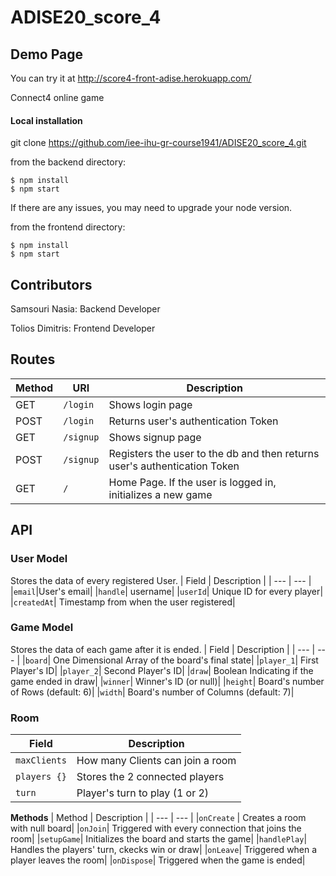 # ADISE20_score_4


## Demo Page 
You can try it at http://score4-front-adise.herokuapp.com/

Connect4 online game

#### Local installation
git clone https://github.com/iee-ihu-gr-course1941/ADISE20_score_4.git

from the backend directory:
```
$ npm install
$ npm start
```
If there are any issues, you may need to upgrade your node version.

from the frontend directory:
```
$ npm install
$ npm start
```
## Contributors

Samsouri Nasia: Backend Developer

Tolios Dimitris: Frontend Developer 

## Routes
| Method | URI | Description|
| --- | --- | --- |
| GET | `/login`| Shows login page|
| POST | `/login`| Returns user's authentication Token|
| GET | `/signup`| Shows signup page|
| POST | `/signup`| Registers the user to the db and then returns user's authentication Token|
| GET | `/` | Home Page. If the user is logged in, initializes a new game|


## API

### User Model
Stores the data of every registered User.
| Field | Description |
| --- | --- |
|`email`|User's email|
|`handle`| username|
|`userId`| Unique ID for every player|
|`createdAt`| Timestamp from when the user registered|

### Game Model
Stores the data of each game after it is ended.
| Field | Description |
| --- | --- |
|`board`| One Dimensional Array of the board's final state|
|`player_1`| First Player's ID|
|`player_2`| Second Player's ID|
|`draw`| Boolean Indicating if the game ended in draw|
|`winner`| Winner's ID (or null)|
|`height`| Board's number of Rows (default: 6)|
|`width`| Board's number of Columns (default: 7)|

### Room
| Field | Description |
| --- | --- |
|`maxClients` | How many Clients can join a room |
|`players {}` | Stores the 2 connected players |
|`turn`   |     Player's turn to play (1 or 2)|

**Methods**
| Method | Description |
| --- | --- |
|`onCreate` | Creates a room with null board|
|`onJoin`| Triggered with every connection that joins the room|
|`setupGame`| Initializes the board and starts the game|
|`handlePlay`| Handles the players' turn, ckecks win or draw|
|`onLeave`| Triggered when a player leaves the room|
|`onDispose`| Triggered when the game is ended|
